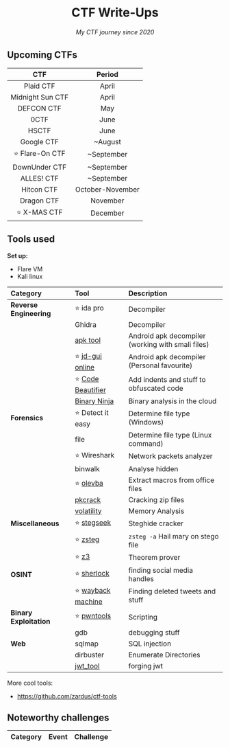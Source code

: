 <h1 align="center">CTF Write-Ups</h1>
<h6 align="center"><i>My CTF journey since 2020</i></h6>

## Upcoming CTFs
| CTF | Period | 
| :-: | :----: |
| Plaid CTF | April |
| Midnight Sun CTF | April |
| DEFCON CTF | May |
| 0CTF | June |
| HSCTF | June |
| Google CTF | ~August |
| ⭐ Flare-On CTF | ~September |
| DownUnder CTF | ~September |
| ALLES! CTF | ~September |
| Hitcon CTF | October-November |
| Dragon CTF | November |
| ⭐ X-MAS CTF | December |


## Tools used
**Set up:**
* Flare VM
* Kali linux

| Category | Tool | Description |
| :------- | :--- | :---------- |
| **Reverse Engineering** | ⭐ ida pro | Decompiler
|                         | Ghidra | Decompiler
|                         | [apk tool](https://ibotpeaches.github.io/Apktool/) | Android apk decompiler (working with smali files)
|                         | ⭐ [jd-gui online](http://www.javadecompilers.com/apk) | Android apk decompiler (Personal favourite)
|                         | ⭐ [Code Beautifier](https://beautifier.io/) | Add indents and stuff to obfuscated code
|                         | [Binary Ninja](https://cloud.binary.ninja/) | Binary analysis in the cloud
| **Forensics** | ⭐ Detect it easy | Determine file type (Windows)
|               | file | Determine file type (Linux command)
|               | ⭐ Wireshark | Network packets analyzer
|               | binwalk | Analyse hidden
|               | ⭐ [olevba](https://github.com/decalage2/oletools/tree/master/oletools) | Extract macros from office files
|               | [pkcrack](https://www.unix-ag.uni-kl.de/~conrad/krypto/pkcrack.html) | Cracking zip files
|               | [volatility](https://github.com/volatilityfoundation/volatility) | Memory Analysis
| **Miscellaneous** | ⭐ [stegseek](https://github.com/RickdeJager/stegseek) | Steghide cracker
|                   | ⭐ [zsteg](https://github.com/zed-0xff/zsteg) | `zsteg -a` Hail mary on stego file
|                   | ⭐ [z3](https://github.com/Z3Prover/z3) | Theorem prover
| **OSINT** | ⭐ [sherlock](https://github.com/sherlock-project/sherlock) | finding social media handles
|           | ⭐ [wayback machine](https://archive.org/web/) | Finding deleted tweets and stuff
| **Binary Exploitation** | ⭐ [pwntools](https://github.com/Gallopsled/pwntools) | Scripting
|                         | gdb | debugging stuff
| **Web** | sqlmap    | SQL injection 
|         | dirbuster | Enumerate Directories
|         | [jwt_tool](https://github.com/ticarpi/jwt_tool) | forging jwt 

More cool tools:
* https://github.com/zardus/ctf-tools

## Noteworthy challenges

| Category | Event | Challenge |
| :------- | :---- | :-------- |

